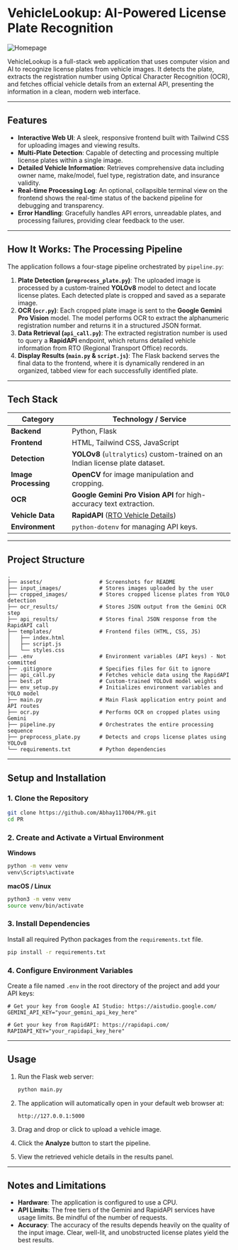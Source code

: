 # VehicleLookup: AI-Powered License Plate Recognition

![Homepage](assets/Homepage.png)

VehicleLookup is a full-stack web application that uses computer vision and AI to recognize license plates from vehicle images. It detects the plate, extracts the registration number using Optical Character Recognition (OCR), and fetches official vehicle details from an external API, presenting the information in a clean, modern web interface.

---

## Features

*   **Interactive Web UI**: A sleek, responsive frontend built with Tailwind CSS for uploading images and viewing results.
*   **Multi-Plate Detection**: Capable of detecting and processing multiple license plates within a single image.
*   **Detailed Vehicle Information**: Retrieves comprehensive data including owner name, make/model, fuel type, registration date, and insurance validity.
*   **Real-time Processing Log**: An optional, collapsible terminal view on the frontend shows the real-time status of the backend pipeline for debugging and transparency.
*   **Error Handling**: Gracefully handles API errors, unreadable plates, and processing failures, providing clear feedback to the user.

---

## How It Works: The Processing Pipeline

The application follows a four-stage pipeline orchestrated by `pipeline.py`:

1.  **Plate Detection (`preprocess_plate.py`)**: The uploaded image is processed by a custom-trained **YOLOv8** model to detect and locate license plates. Each detected plate is cropped and saved as a separate image.
2.  **OCR (`ocr.py`)**: Each cropped plate image is sent to the **Google Gemini Pro Vision** model. The model performs OCR to extract the alphanumeric registration number and returns it in a structured JSON format.
3.  **Data Retrieval (`api_call.py`)**: The extracted registration number is used to query a **RapidAPI** endpoint, which returns detailed vehicle information from RTO (Regional Transport Office) records.
4.  **Display Results (`main.py` & `script.js`)**: The Flask backend serves the final data to the frontend, where it is dynamically rendered in an organized, tabbed view for each successfully identified plate.

---

## Tech Stack

| Category          | Technology / Service                                                                                             |
| ----------------- | ---------------------------------------------------------------------------------------------------------------- |
| **Backend**       | Python, Flask                                                                                                    |
| **Frontend**      | HTML, Tailwind CSS, JavaScript                                                                                   |
| **Detection**     | **YOLOv8** (`ultralytics`) custom-trained on an Indian license plate dataset.                                      |
| **Image Processing**| **OpenCV** for image manipulation and cropping.                                                                  |
| **OCR**           | **Google Gemini Pro Vision API** for high-accuracy text extraction.                                                |
| **Vehicle Data**  | **RapidAPI** ([RTO Vehicle Details](https://rapidapi.com/fire-api-fire-api-default/api/rto-vehicle-details-rc-puc-insurance-mparivahan)) |
| **Environment**   | `python-dotenv` for managing API keys.                                                                           |

---

## Project Structure

```
.
├── assets/                  # Screenshots for README
├── input_images/            # Stores images uploaded by the user
├── cropped_images/          # Stores cropped license plates from YOLO detection
├── ocr_results/             # Stores JSON output from the Gemini OCR step
├── api_results/             # Stores final JSON response from the RapidAPI call
├── templates/               # Frontend files (HTML, CSS, JS)
│   ├── index.html
│   ├── script.js
│   └── styles.css
├── .env                     # Environment variables (API keys) - Not committed
├── .gitignore               # Specifies files for Git to ignore
├── api_call.py              # Fetches vehicle data using the RapidAPI
├── best.pt                  # Custom-trained YOLOv8 model weights
├── env_setup.py             # Initializes environment variables and YOLO model
├── main.py                  # Main Flask application entry point and API routes
├── ocr.py                   # Performs OCR on cropped plates using Gemini
├── pipeline.py              # Orchestrates the entire processing sequence
├── preprocess_plate.py      # Detects and crops license plates using YOLOv8
└── requirements.txt         # Python dependencies
```

---

## Setup and Installation

### 1. Clone the Repository

```bash
git clone https://github.com/Abhay117004/PR.git
cd PR
```

### 2. Create and Activate a Virtual Environment

**Windows**
```cmd
python -m venv venv
venv\Scripts\activate
```

**macOS / Linux**
```bash
python3 -m venv venv
source venv/bin/activate
```

### 3. Install Dependencies

Install all required Python packages from the `requirements.txt` file.

```bash
pip install -r requirements.txt
```

### 4. Configure Environment Variables

Create a file named `.env` in the root directory of the project and add your API keys:

```env
# Get your key from Google AI Studio: https://aistudio.google.com/
GEMINI_API_KEY="your_gemini_api_key_here"

# Get your key from RapidAPI: https://rapidapi.com/
RAPIDAPI_KEY="your_rapidapi_key_here"
```

---

## Usage

1.  Run the Flask web server:

    ```bash
    python main.py
    ```

2.  The application will automatically open in your default web browser at:

    ```
    http://127.0.0.1:5000
    ```

3.  Drag and drop or click to upload a vehicle image.
4.  Click the **Analyze** button to start the pipeline.
5.  View the retrieved vehicle details in the results panel.

---

## Notes and Limitations

*   **Hardware**: The application is configured to use a CPU.
*   **API Limits**: The free tiers of the Gemini and RapidAPI services have usage limits. Be mindful of the number of requests.
*   **Accuracy**: The accuracy of the results depends heavily on the quality of the input image. Clear, well-lit, and unobstructed license plates yield the best results.